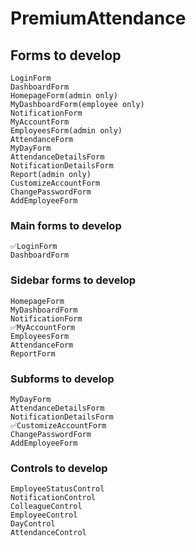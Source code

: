 # PremiumAttendance

## Forms to develop
    LoginForm
    DashboardForm
    HomepageForm(admin only)
    MyDashboardForm(employee only)
    NotificationForm
    MyAccountForm
    EmployeesForm(admin only)
    AttendanceForm
    MyDayForm
    AttendanceDetailsForm
    NotificationDetailsForm
    Report(admin only)
    CustomizeAccountForm
    ChangePasswordForm
    AddEmployeeForm
    
### Main forms to develop
    ✅LoginForm
    DashboardForm

### Sidebar forms to develop
    HomepageForm
    MyDashboardForm
    NotificationForm
    ✅MyAccountForm
    EmployeesForm
    AttendanceForm
    ReportForm

### Subforms to develop
    MyDayForm
    AttendanceDetailsForm
    NotificationDetailsForm
    ✅CustomizeAccountForm
    ChangePasswordForm
    AddEmployeeForm

### Controls to develop
    EmployeeStatusControl
    NotificationControl
    ColleagueControl
    EmployeeControl
    DayControl
    AttendanceControl

